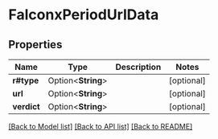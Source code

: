 # FalconxPeriodUrlData

## Properties

Name | Type | Description | Notes
------------ | ------------- | ------------- | -------------
**r#type** | Option<**String**> |  | [optional]
**url** | Option<**String**> |  | [optional]
**verdict** | Option<**String**> |  | [optional]

[[Back to Model list]](../README.md#documentation-for-models) [[Back to API list]](../README.md#documentation-for-api-endpoints) [[Back to README]](../README.md)

